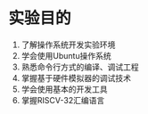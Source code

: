 # 实验目的

1. 了解操作系统开发实验环境
2. 学会使用Ubuntu操作系统
3. 熟悉命令行方式的编译、调试工程
4. 掌握基于硬件模拟器的调试技术
5. 学会使用基本的开发工具
6. 掌握RISCV-32汇编语言



